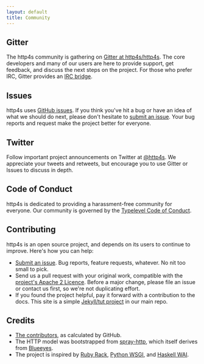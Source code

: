 ```yaml
---
layout: default
title: Community
---
```


<div class="row">

  <div class="col-md-4">
  <h2><i class="fa fa-comments-o"></i> Gitter</h2>

  <p>The http4s community is gathering on <a
  href="https://gitter.im/http4s/http4s">Gitter at http4s/http4s</a>.  
  The core developers and many of our users are here to provide support,
  get feedback, and discuss the next steps on the project.  For those 
  who prefer IRC, Gitter provides an <a href="https://irc.gitter.im/">IRC
  bridge</a>.</p>
  </div>

  <div class="col-md-4"> <h2><i class="fa fa-bug"></i><i class="fa fa-lightbulb-o"></i> Issues</h2>
  <p>http4s uses <a
  href="https://github.com/http4s/http4s/issues">GitHub issues</a>.  If
  you think you've hit a bug or have an idea of what we should do next,
  please don't hesitate to <a
  href="https://github.com/http4s/http4s/issues/new">submit an issue</a>.
  Your bug reports and request make the project better for everyone.</p>
  </div>

  <div class="col-md-4"> <h2><i class="fa fa-twitter"></i> Twitter</h2>
  <p>Follow important project announcements on Twitter at 
  <a href="http://twitter.com/http4s">@http4s</a>.  We appreciate your
  tweets and retweets, but encourage you to use Gitter or Issues to
  discuss in depth.</p>
  </div>

</div>

<div class="row">
<div class="col-md-4" markdown="1">
<h2><i class="fa fa-gavel"></i> Code of Conduct</h2>

http4s is dedicated to providing a harassment-free community for
everyone.  Our community is governed by the
[Typelevel Code of Conduct](http://typelevel.org/conduct.html).
</div>

<div class="col-md-4" markdown="1">
<h2><i class="fa fa-gift"></i> Contributing</h2>
 
http4s is an open source project, and depends on its users to continue
to improve.  Here's how you can help:

* [Submit an issue](http://github.com/http4s/http4s/issues/new).  Bug
  reports, feature requests, whatever.  No nit too small to pick.
* Send us a pull request with your original work, compatible with the
  [project's Apache 2
  Licence](https://raw.githubusercontent.com/http4s/http4s/master/LICENSE).
  Before a major change, please file an issue or contact us first, so
  we're not duplicating effort.
* If you found the project helpful, pay it forward with a contribution
  to the docs. This site is a simple [Jekyll/tut
  project](http://github.com/http4s/http4s/tree/master/src/docs) in
  our main repo.
</div>

<div class="col-md-4" markdown="1">
<h2><i class="fa fa-thumbs-up"></i> Credits</h2>

* [The contributors](https://github.com/http4s/http4s/graphs/contributors),
  as calculated by GitHub.
* The HTTP model was bootstrapped from
  [spray-http](http://spray.io/documentation/1.2.1/spray-http/), which
  itself derives from [Blueeyes](https://github.com/jdegoes/blueeyes).
* The project is inspired by [Ruby Rack](http://rack.github.io/),
  [Python WSGI](https://www.python.org/dev/peps/pep-0333/), and
  [Haskell WAI](http://www.yesodweb.com/book/web-application-interface).
</div>

